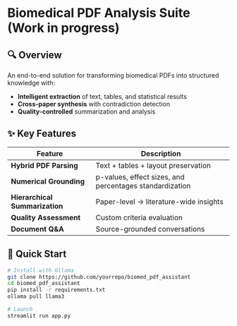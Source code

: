 # Biomedical PDF Analysis Suite (Work in progress)

## **🔍 Overview**
An end-to-end solution for transforming biomedical PDFs into structured knowledge with:
- **Intelligent extraction** of text, tables, and statistical results
- **Cross-paper synthesis** with contradiction detection
- **Quality-controlled** summarization and analysis

## **✨ Key Features**
| Feature | Description |
|---------|-------------|
| **Hybrid PDF Parsing** | Text + tables + layout preservation |
| **Numerical Grounding** | p-values, effect sizes, and percentages standardization |
| **Hierarchical Summarization** | Paper-level → literature-wide insights |
| **Quality Assessment** | Custom criteria evaluation |
| **Document Q&A** | Source-grounded conversations |

## **🚀 Quick Start**
```bash
# Install with Ollama
git clone https://github.com/yourrepo/biomed_pdf_assistant
cd biomed_pdf_assistant
pip install -r requirements.txt
ollama pull llama3

# Launch
streamlit run app.py
```




